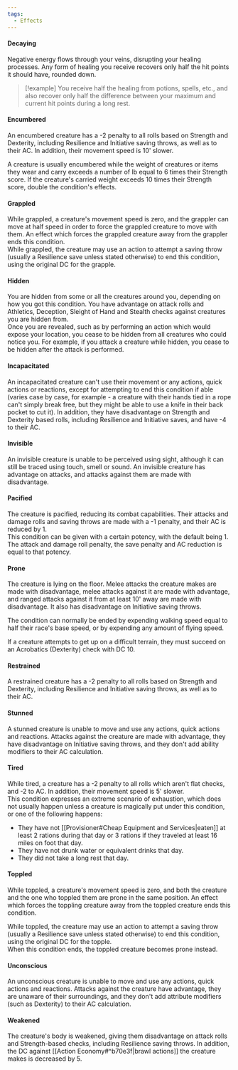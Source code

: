 ```yaml
---
tags:
  - Effects
---
```

#### Decaying
Negative energy flows through your veins, disrupting your healing processes. Any form of healing you receive recovers only half the hit points it should have, rounded down.  
>[!example]
>You receive half the healing from potions, spells, etc., and also recover only half the difference between your maximum and current hit points during a long rest.
#### Encumbered
An encumbered creature has a -2 penalty to all rolls based on Strength and Dexterity, including Resilience and Initiative saving throws, as well as to their AC. In addition, their movement speed is 10' slower.  

A creature is usually encumbered while the weight of creatures or items they wear and carry exceeds a number of lb equal to 6 times their Strength score. If the creature's carried weight exceeds 10 times their Strength score, double the condition's effects.
#### Grappled
While grappled, a creature's movement speed is zero, and the grappler can move at half speed in order to force the grappled creature to move with them. An effect which forces the grappled creature away from the grappler ends this condition.  
While grappled, the creature may use an action to attempt a saving throw (usually a Resilience save unless stated otherwise) to end this condition, using the original DC for the grapple.
#### Hidden
You are hidden from some or all the creatures around you, depending on how you got this condition. You have advantage on attack rolls and Athletics, Deception, Sleight of Hand and Stealth checks against creatures you are hidden from.  
Once you are revealed, such as by performing an action which would expose your location, you cease to be hidden from all creatures who could notice you. For example, if you attack a creature while hidden, you cease to be hidden after the attack is performed.
#### Incapacitated
An incapacitated creature can't use their movement or any actions, quick actions or reactions, except for attempting to end this condition if able (varies case by case, for example - a creature with their hands tied in a rope can't simply break free, but they might be able to use a knife in their back pocket to cut it). In addition, they have disadvantage on Strength and Dexterity based rolls, including Resilience and Initiative saves, and have -4 to their AC.
#### Invisible
An invisible creature is unable to be perceived using sight, although it can still be traced using touch, smell or sound. An invisible creature has advantage on attacks, and attacks against them are made with disadvantage.
#### Pacified
The creature is pacified, reducing its combat capabilities. Their attacks and damage rolls and saving throws are made with a -1 penalty, and their AC is reduced by 1.  
This condition can be given with a certain potency, with the default being 1. The attack and damage roll penalty, the save penalty and AC reduction is equal to that potency.
#### Prone
The creature is lying on the floor. Melee attacks the creature makes are made with disadvantage, melee attacks against it are made with advantage, and ranged attacks against it from at least 10' away are made with disadvantage. It also has disadvantage on Initiative saving throws. 

The condition can normally be ended by expending walking speed equal to half their race's base speed, or by expending any amount of flying speed.

If a creature attempts to get up on a difficult terrain, they must succeed on an Acrobatics (Dexterity) check with DC 10.
#### Restrained
A restrained creature has a -2 penalty to all rolls based on Strength and Dexterity, including Resilience and Initiative saving throws, as well as to their AC.
#### Stunned
A stunned creature is unable to move and use any actions, quick actions and reactions. Attacks against the creature are made with advantage, they have disadvantage on Initiative saving throws, and they don't add ability modifiers to their AC calculation.
#### Tired
While tired, a creature has a -2 penalty to all rolls which aren't flat checks, and -2 to AC. In addition, their movement speed is 5' slower.  
This condition expresses an extreme scenario of exhaustion, which does not usually happen unless a creature is magically put under this condition, or one of the following happens:
* They have not [[Provisioner#Cheap Equipment and Services|eaten]] at least 2 rations during that day or 3 rations if they traveled at least 16 miles on foot that day.
* They have not drunk water or equivalent drinks that day.
* They did not take a long rest that day.
#### Toppled
While toppled, a creature's movement speed is zero, and both the creature and the one who toppled them are prone in the same position. An effect which forces the toppling creature away from the toppled creature ends this condition.

While toppled, the creature may use an action to attempt a saving throw (usually a Resilience save unless stated otherwise) to end this condition, using the original DC for the topple.  
When this condition ends, the toppled creature becomes prone instead.
#### Unconscious
An unconscious creature is unable to move and use any actions, quick actions and reactions. Attacks against the creature have advantage, they are unaware of their surroundings, and they don't add attribute modifiers (such as Dexterity) to their AC calculation.
#### Weakened
The creature's body is weakened, giving them disadvantage on attack rolls and Strength-based checks, including Resilience saving throws. In addition, the DC against [[Action Economy#^b70e3f|brawl actions]] the creature makes is decreased by 5.